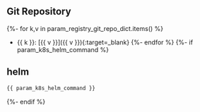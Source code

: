 ## Git Repository
{%- for k,v in param_registry_git_repo_dict.items() %}
  - {{ k }}: [{{ v }}]({{ v }}){:target=_blank}
{%- endfor %}
{%- if param_k8s_helm_command %}
## helm
```bash
{{ param_k8s_helm_command }}
```
{%- endif %}